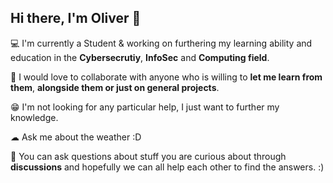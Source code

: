 ## Hi there, I'm Oliver 👋

<!--
**techwizard689/techwizard689** is a ✨ _special_ ✨ repository because its `README.md` (this file) appears on your GitHub profile.

Here are some ideas to get you started:

- 🔭 I’m currently working on ...
- 🌱 I’m currently learning ...
- 👯 I’m looking to collaborate on ...
- 🤔 I’m looking for help with ...
- 💬 Ask me about ...
- 📫 How to reach me: ...
- 😄 Pronouns: ...
-⚡ Fun fact: ...
-->
💻 I'm currently a Student & working on furthering my learning ability and education in the **Cybersecrutiy**, **InfoSec** and **Computing field**.

🧠 I would love to collaborate with anyone who is willing to **let me learn from them**, **alongside them or just on general projects**.

😁 I'm not looking for any particular help, I just want to further my knowledge.

☁ Ask me about the weather :D

🤗 You can ask questions about stuff you are curious about through **discussions** and hopefully we can all help each other to find the answers. :)
